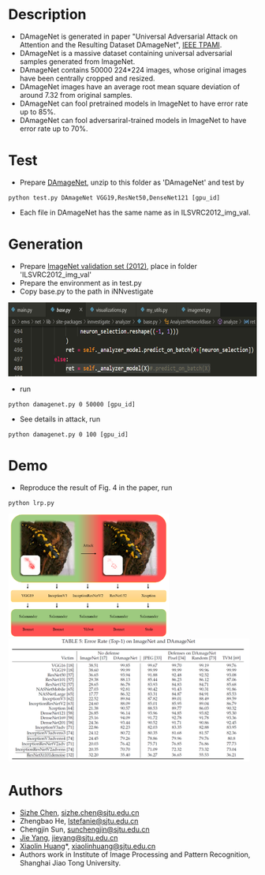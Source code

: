 # Description
* DAmageNet is generated in paper "Universal Adversarial Attack on Attention and the Resulting Dataset DAmageNet", [IEEE TPAMI](https://ieeexplore.ieee.org/document/9238430).
* DAmageNet is a massive dataset containing universal adversarial samples generated from ImageNet.
* DAmageNet contains 50000 224\*224 images, whose original images have been centrally cropped and resized.
* DAmageNet images have an average root mean square deviation of around 7.32 from original samples.
* DAmageNet can fool pretrained models in ImageNet to have error rate up to 85%.
* DAmageNet can fool adversariral-trained models in ImageNet to have error rate up to 70%.

# Test
* Prepare [DAmageNet](http://www.pami.sjtu.edu.cn/Show/56/122), unzip to this folder as 'DAmageNet' and test by
```
python test.py DAmageNet VGG19,ResNet50,DenseNet121 [gpu_id]
```
* Each file in DAmageNet has the same name as in ILSVRC2012_img_val.

# Generation
* Prepare [ImageNet validation set (2012)](http://www.image-net.org), place in folder 'ILSVRC2012_img_val'
* Prepare the environment as in test.py
* Copy base.py to the path in iNNvestigate
<img src="https://github.com/AllenChen1998/DAmageNet/blob/master/demo/change%20in%20iNNvestigate.png" height="150">

* run

```
python damagenet.py 0 50000 [gpu_id]
```
* See details in attack, run

```
python damagenet.py 0 100 [gpu_id]
```

# Demo
* Reproduce the result of Fig. 4 in the paper, run
```
python lrp.py
```

<img src="https://github.com/AllenChen1998/DAmageNet/blob/master/demo/AoA.png" height="250"><img src="https://github.com/AllenChen1998/DAmageNet/blob/master/demo/results.png" height="250">

# Authors
* [Sizhe Chen](https://sizhechen.top/), sizhe.chen@sjtu.edu.cn
* Zhengbao He, lstefanie@sjtu.edu.cn
* Chengjin Sun, sunchengjin@sjtu.edu.cn
* [Jie Yang](http://www.pami.sjtu.edu.cn/jieyang), jieyang@sjtu.edu.cn
* [Xiaolin Huang](http://www.automation.sjtu.edu.cn/ShowPeople.aspx?info_id=2418&info_lb=590&flag=98)\*, xiaolinhuang@sjtu.edu.cn
* Authors work in Institute of Image Processing and Pattern Recognition, Shanghai Jiao Tong University.
